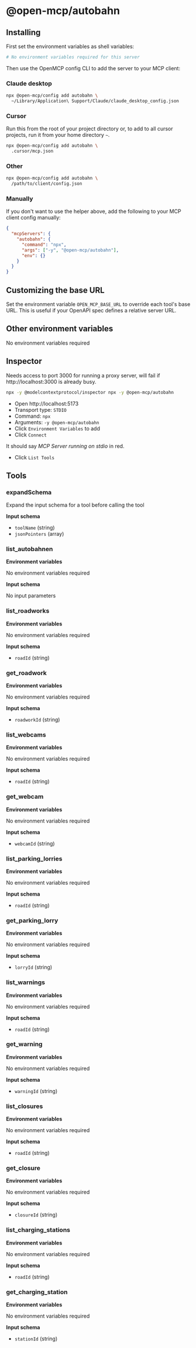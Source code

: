 # @open-mcp/autobahn

## Installing

First set the environment variables as shell variables:

```bash
# No environment variables required for this server
```

Then use the OpenMCP config CLI to add the server to your MCP client:

### Claude desktop

```bash
npx @open-mcp/config add autobahn \
  ~/Library/Application\ Support/Claude/claude_desktop_config.json
```

### Cursor

Run this from the root of your project directory or, to add to all cursor projects, run it from your home directory `~`.

```bash
npx @open-mcp/config add autobahn \
  .cursor/mcp.json
```

### Other

```bash
npx @open-mcp/config add autobahn \
  /path/to/client/config.json
```

### Manually

If you don't want to use the helper above, add the following to your MCP client config manually:

```json
{
  "mcpServers": {
    "autobahn": {
      "command": "npx",
      "args": ["-y", "@open-mcp/autobahn"],
      "env": {}
    }
  }
}
```

## Customizing the base URL

Set the environment variable `OPEN_MCP_BASE_URL` to override each tool's base URL. This is useful if your OpenAPI spec defines a relative server URL.

## Other environment variables

No environment variables required

## Inspector

Needs access to port 3000 for running a proxy server, will fail if http://localhost:3000 is already busy.

```bash
npx -y @modelcontextprotocol/inspector npx -y @open-mcp/autobahn
```

- Open http://localhost:5173
- Transport type: `STDIO`
- Command: `npx`
- Arguments: `-y @open-mcp/autobahn`
- Click `Environment Variables` to add
- Click `Connect`

It should say _MCP Server running on stdio_ in red.

- Click `List Tools`

## Tools

### expandSchema

Expand the input schema for a tool before calling the tool

**Input schema**

- `toolName` (string)
- `jsonPointers` (array)

### list_autobahnen

**Environment variables**

No environment variables required

**Input schema**

No input parameters

### list_roadworks

**Environment variables**

No environment variables required

**Input schema**

- `roadId` (string)

### get_roadwork

**Environment variables**

No environment variables required

**Input schema**

- `roadworkId` (string)

### list_webcams

**Environment variables**

No environment variables required

**Input schema**

- `roadId` (string)

### get_webcam

**Environment variables**

No environment variables required

**Input schema**

- `webcamId` (string)

### list_parking_lorries

**Environment variables**

No environment variables required

**Input schema**

- `roadId` (string)

### get_parking_lorry

**Environment variables**

No environment variables required

**Input schema**

- `lorryId` (string)

### list_warnings

**Environment variables**

No environment variables required

**Input schema**

- `roadId` (string)

### get_warning

**Environment variables**

No environment variables required

**Input schema**

- `warningId` (string)

### list_closures

**Environment variables**

No environment variables required

**Input schema**

- `roadId` (string)

### get_closure

**Environment variables**

No environment variables required

**Input schema**

- `closureId` (string)

### list_charging_stations

**Environment variables**

No environment variables required

**Input schema**

- `roadId` (string)

### get_charging_station

**Environment variables**

No environment variables required

**Input schema**

- `stationId` (string)
